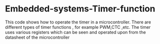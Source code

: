 # Embedded-systems-Timer-function

This code shows how to operate the timer in a microcontroller.
There are different types of timer functions , for example PWM,CTC ,etc.
The timer uses various registers which can be seen and operated upon from the datasheet of the microcontroller

